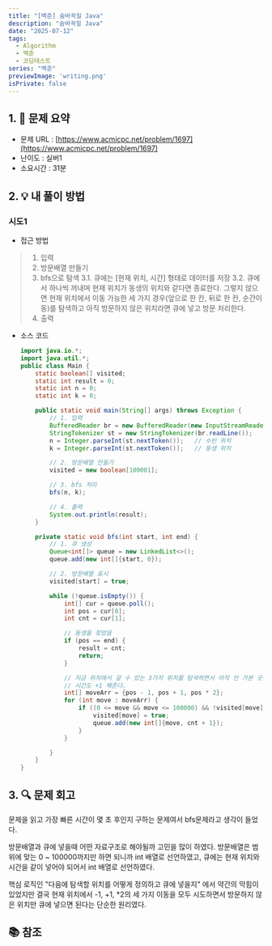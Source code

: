 ```yaml
---
title: "[백준] 숨바꼭질 Java"
description: "숨바꼭질 Java"
date: "2025-07-12"
tags:
  - Algorithm
  - 백준
  - 코딩테스트
series: "백준"
previewImage: 'writing.png' 
isPrivate: false
---
```


## 1. 📝 문제 요약
+ 문제 URL : [https://www.acmicpc.net/problem/1697](https://www.acmicpc.net/problem/1697)
+ 난이도 : 실버1
+ 소요시간 : 31분

## 2. 💡 내 풀이 방법
### 시도1
+ 접근 방법
> 1. 입력
> 2. 방문배열 만들기
> 3. bfs으로 탐색
>   3.1. 큐에는 [현재 위치, 시간] 형태로 데이터를 저장
>   3.2. 큐에서 하나씩 꺼내며 현재 위치가 동생의 위치와 같다면 종료한다.
>        그렇지 않으면 현재 위치에서 이동 가능한 세 가지 경우(앞으로 한 칸, 뒤로 한 칸, 순간이동)를 탐색하고
>        아직 방문하지 않은 위치라면 큐에 넣고 방문 처리한다.
> 4. 출력

+ 소스 코드
    ```java
    import java.io.*;
    import java.util.*;
    public class Main {
        static boolean[] visited;
        static int result = 0;
        static int n = 0;
        static int k = 0;

        public static void main(String[] args) throws Exception {
            // 1. 입력
            BufferedReader br = new BufferedReader(new InputStreamReader(System.in));
            StringTokenizer st = new StringTokenizer(br.readLine());
            n = Integer.parseInt(st.nextToken());   // 수빈 위치
            k = Integer.parseInt(st.nextToken());   // 동생 위치

            // 2. 방문배열 만들기
            visited = new boolean[100001];

            // 3. bfs 처리
            bfs(n, k);

            // 4. 출력
            System.out.println(result);
        }

        private static void bfs(int start, int end) {
            // 1. 큐 생성
            Queue<int[]> queue = new LinkedList<>();
            queue.add(new int[]{start, 0});

            // 2. 방문배열 표시
            visited[start] = true;

            while (!queue.isEmpty()) {
                int[] cur = queue.poll();
                int pos = cur[0];
                int cnt = cur[1];

                // 동생을 찾았음
                if (pos == end) {
                    result = cnt;
                    return;
                }

                // 지금 위치에서 갈 수 있는 3가지 위치를 탐색하면서 아직 안 가본 곳이면 큐에 넣는다.
                // 시간도 +1 해준다.
                int[] moveArr = {pos - 1, pos + 1, pos * 2};
                for (int move : moveArr) {
                    if ((0 <= move && move <= 100000) && !visited[move]) {
                        visited[move] = true;
                        queue.add(new int[]{move, cnt + 1});
                    }
                }

            }
        }
    }
    ```
## 3. 🔍 문제 회고
문제을 읽고 가장 빠른 시간이 몇 초 후인지 구하는 문제여서 bfs문제라고 생각이 들었다.

방문배열과 큐에 넣을때 어떤 자료구조로 해야될까 고민을 많이 하였다. 방문배열은 범위에 맞는 0 ~ 100000까지만 하면 되니까 int 배열로 선언하였고, 큐에는 현재 위치와 시간을 같이 넣어야 되어서 int 배열로 선언하였다.

핵심 로직인 "다음에 탐색할 위치를 어떻게 정의하고 큐에 넣을지" 에서 약간의 막힘이 있었지만
결국 현재 위치에서 -1, +1, *2의 세 가지 이동을 모두 시도하면서 방문하지 않은 위치만 큐에 넣으면 된다는 단순한 원리였다.

## 📚 참조